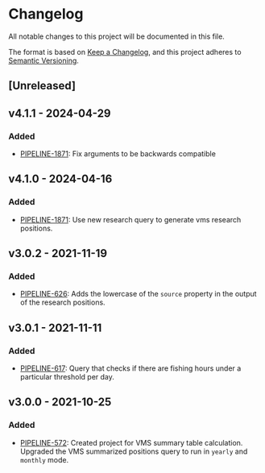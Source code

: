 # Changelog

All notable changes to this project will be documented in this file.

The format is based on [Keep a
Changelog](https://keepachangelog.com/en/1.0.0/), and this project adheres to
[Semantic Versioning](https://semver.org/spec/v2.0.0.html).

## [Unreleased]

## v4.1.1 - 2024-04-29

### Added

* [PIPELINE-1871](https://globalfishingwatch.atlassian.net/browse/PIPELINE-1871): Fix 
  arguments to be backwards compatible

## v4.1.0 - 2024-04-16

### Added

* [PIPELINE-1871](https://globalfishingwatch.atlassian.net/browse/PIPELINE-1871): Use 
  new research query to generate vms research positions.

## v3.0.2 - 2021-11-19

### Added

* [PIPELINE-626](https://globalfishingwatch.atlassian.net/browse/PIPELINE-626): Adds
  the lowercase of the `source` property in the output of the research positions.

## v3.0.1 - 2021-11-11

### Added

* [PIPELINE-617](https://globalfishingwatch.atlassian.net/browse/PIPELINE-617):
  Query that checks if there are fishing hours under a particular threshold per day.

## v3.0.0 - 2021-10-25

### Added

* [PIPELINE-572](https://globalfishingwatch.atlassian.net/browse/PIPELINE-572):
  Created project for VMS summary table calculation.
  Upgraded the VMS summarized positions query to run in `yearly` and `monthly` mode.
